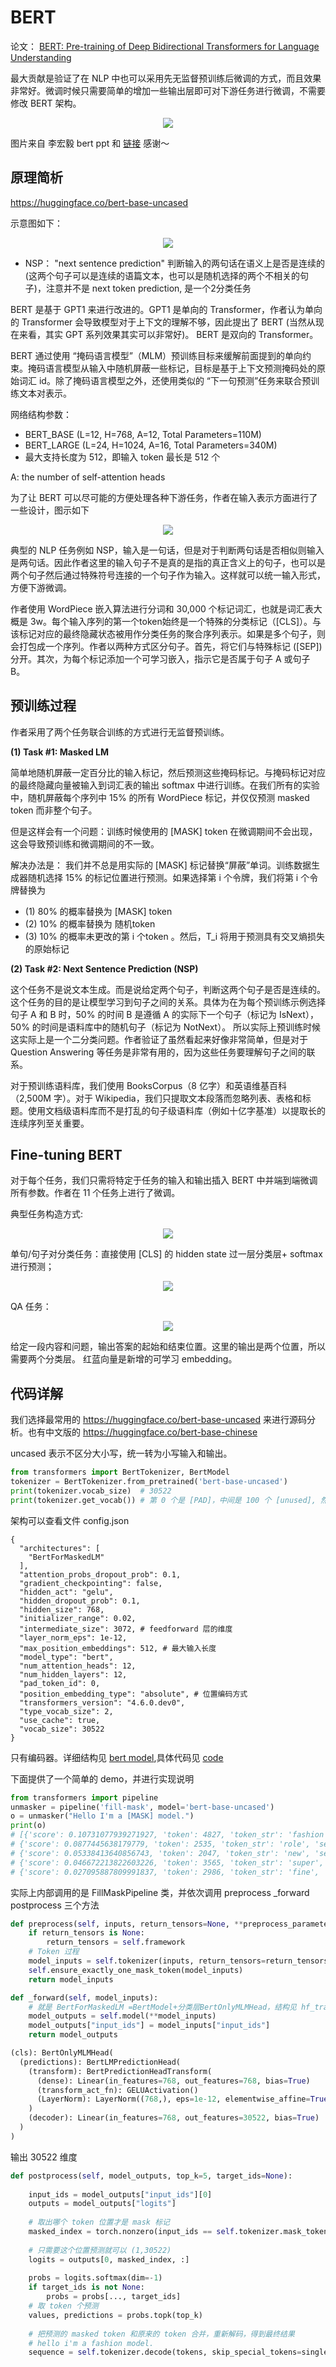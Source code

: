 # BERT

论文： [BERT: Pre-training of Deep Bidirectional Transformers for Language Understanding](https://arxiv.org/abs/1810.04805)  

最大贡献是验证了在 NLP 中也可以采用先无监督预训练后微调的方式，而且效果非常好。微调时候只需要简单的增加一些输出层即可对下游任务进行微调，不需要修改 BERT 架构。

<div align=center>
<img src="https://user-images.githubusercontent.com/17425982/236760268-a86a31fa-406f-4b93-8e09-7c25c8616218.png"/>
</div>

图片来自 李宏毅 bert ppt 和 [链接](https://hackmd.io/@shaoeChen/Bky0Cnx7L#Bidirectional-Encoder-Representations-from-TransformersBERT) 感谢～

## 原理简析

https://huggingface.co/bert-base-uncased

示意图如下：

<div align=center>
<img src="https://user-images.githubusercontent.com/17425982/236749418-e5823526-8319-4a89-8262-215b09798d68.png"/>
</div>

- NSP： "next sentence prediction" 判断输入的两句话在语义上是否是连续的 (这两个句子可以是连续的语篇文本，也可以是随机选择的两个不相关的句子)，注意并不是 next token prediction, 是一个2分类任务

BERT 是基于 GPT1 来进行改进的。GPT1 是单向的 Transformer，作者认为单向的 Transformer 会导致模型对于上下文的理解不够，因此提出了 BERT (当然从现在来看，其实 GPT 系列效果其实可以非常好)。 BERT 是双向的 Transformer。

BERT 通过使用 “掩码语言模型”（MLM）预训练目标来缓解前面提到的单向约束。掩码语言模型从输入中随机屏蔽一些标记，目标是基于上下文预测掩码处的原始词汇 id。除了掩码语言模型之外，还使用类似的 “下一句预测”任务来联合预训练文本对表示。

网络结构参数：

- BERT_BASE (L=12, H=768, A=12, Total Parameters=110M)
- BERT_LARGE (L=24, H=1024, A=16, Total Parameters=340M)
- 最大支持长度为 512，即输入 token 最长是 512 个

A: the number of self-attention heads

为了让 BERT 可以尽可能的方便处理各种下游任务，作者在输入表示方面进行了一些设计，图示如下

<div align=center>
<img src="https://user-images.githubusercontent.com/17425982/236750824-546cb490-118a-4812-ab77-373ee641addf.png"/>
</div>

典型的 NLP 任务例如 NSP，输入是一句话，但是对于判断两句话是否相似则输入是两句话。因此作者这里的输入句子不是真的是指的真正含义上的句子，也可以是两个句子然后通过特殊符号连接的一个句子作为输入。这样就可以统一输入形式，方便下游微调。

作者使用 WordPiece 嵌入算法进行分词和 30,000 个标记词汇，也就是词汇表大概是 3w。每个输入序列的第一个token始终是一个特殊的分类标记（[CLS]）。与该标记对应的最终隐藏状态被用作分类任务的聚合序列表示。如果是多个句子，则会打包成一个序列。作者以两种方式区分句子。首先，将它们与特殊标记 ([SEP]) 分开。其次，为每个标记添加一个可学习嵌入，指示它是否属于句子 A 或句子 B。

## 预训练过程

作者采用了两个任务联合训练的方式进行无监督预训练。

**(1) Task #1: Masked LM**

简单地随机屏蔽一定百分比的输入标记，然后预测这些掩码标记。与掩码标记对应的最终隐藏向量被输入到词汇表的输出 softmax 中进行训练。在我们所有的实验中，随机屏蔽每个序列中 15% 的所有 WordPiece 标记，并仅仅预测 masked token 而非整个句子。

但是这样会有一个问题：训练时候使用的 [MASK] token 在微调期间不会出现，这会导致预训练和微调期间的不一致。

解决办法是： 我们并不总是用实际的 [MASK] 标记替换“屏蔽”单词。训练数据生成器随机选择 15% 的标记位置进行预测。如果选择第 i 个令牌，我们将第 i 个令牌替换为 

- (1) 80% 的概率替换为 [MASK] token 
- (2) 10% 的概率替换为 随机token 
- (3) 10% 的概率未更改的第 i 个token 。然后，T_i 将用于预测具有交叉熵损失的原始标记

**(2) Task #2: Next Sentence Prediction (NSP)**

这个任务不是说文本生成。而是说给定两个句子，判断这两个句子是否是连续的。这个任务的目的是让模型学习到句子之间的关系。具体为在为每个预训练示例选择句子 A 和 B 时，50% 的时间 B 是遵循 A 的实际下一个句子（标记为 IsNext），50% 的时间是语料库中的随机句子（标记为 NotNext）。
所以实际上预训练时候这实际上是一个二分类问题。作者验证了虽然看起来好像非常简单，但是对于 Question Answering 等任务是非常有用的，因为这些任务要理解句子之间的联系。

对于预训练语料库，我们使用 BooksCorpus（8 亿字）和英语维基百科（2,500M 字）。对于 Wikipedia，我们只提取文本段落而忽略列表、表格和标题。使用文档级语料库而不是打乱的句子级语料库（例如十亿字基准）以提取长的连续序列至关重要。

## Fine-tuning BERT

对于每个任务，我们只需将特定于任务的输入和输出插入 BERT 中并端到端微调所有参数。作者在 11 个任务上进行了微调。

典型任务构造方式:

<div align=center>
<img src="https://user-images.githubusercontent.com/17425982/236755681-1ffc0bc5-ef09-4a78-89a4-c35085ca07e8.png"/>
</div>

单句/句子对分类任务：直接使用 [CLS] 的 hidden state 过一层分类层+ softmax 进行预测；

<div align=center>
<img src="https://user-images.githubusercontent.com/17425982/236761255-8f6de0c6-5573-41aa-a022-69a97194177c.png"/>
</div>

QA 任务：

<div align=center>
<img src="https://user-images.githubusercontent.com/17425982/236761610-ae657cdd-2b56-403e-8347-f4a75b2f4e66.png"/>
</div>

给定一段内容和问题，输出答案的起始和结束位置。这里的输出是两个位置，所以需要两个分类层。 红蓝向量是新增的可学习 embedding。

## 代码详解

我们选择最常用的 https://huggingface.co/bert-base-uncased 来进行源码分析。也有中文版的 https://huggingface.co/bert-base-chinese

uncased 表示不区分大小写，统一转为小写输入和输出。

```python
from transformers import BertTokenizer, BertModel
tokenizer = BertTokenizer.from_pretrained('bert-base-uncased')
print(tokenizer.vocab_size)  # 30522
print(tokenizer.get_vocab()) # 第 0 个是 [PAD]，中间是 100 个 [unused], 然后是 '[CLS]': 101, '[SEP]': 102, '[MASK]': 103，后面一大堆又是 [unused]
```

架构可以查看文件 config.json

```text
{
  "architectures": [
    "BertForMaskedLM"
  ],
  "attention_probs_dropout_prob": 0.1,
  "gradient_checkpointing": false,
  "hidden_act": "gelu",
  "hidden_dropout_prob": 0.1,
  "hidden_size": 768,
  "initializer_range": 0.02,
  "intermediate_size": 3072, # feedforward 层的维度
  "layer_norm_eps": 1e-12,
  "max_position_embeddings": 512, # 最大输入长度
  "model_type": "bert",
  "num_attention_heads": 12,
  "num_hidden_layers": 12,
  "pad_token_id": 0,
  "position_embedding_type": "absolute", # 位置编码方式
  "transformers_version": "4.6.0.dev0",
  "type_vocab_size": 2,
  "use_cache": true,
  "vocab_size": 30522
}
```

只有编码器。详细结构见 [bert model](hf_transformer/bert_base_model.txt),具体代码见 [code](hf_transformer/bert/bert_model.py)

下面提供了一个简单的 demo，并进行实现说明

```python
from transformers import pipeline
unmasker = pipeline('fill-mask', model='bert-base-uncased')
o = unmasker("Hello I'm a [MASK] model.")
print(o)
# [{'score': 0.10731077939271927, 'token': 4827, 'token_str': 'fashion', 'sequence': "hello i'm a fashion model."},
# {'score': 0.0877445638179779, 'token': 2535, 'token_str': 'role', 'sequence': "hello i'm a role model."},
# {'score': 0.05338413640856743, 'token': 2047, 'token_str': 'new', 'sequence': "hello i'm a new model."},
# {'score': 0.046672213822603226, 'token': 3565, 'token_str': 'super', 'sequence': "hello i'm a super model."},
# {'score': 0.027095887809991837, 'token': 2986, 'token_str': 'fine', 'sequence': "hello i'm a fine model."}]
```

实际上内部调用的是 FillMaskPipeline 类，并依次调用 preprocess _forward postprocess 三个方法

```python
def preprocess(self, inputs, return_tensors=None, **preprocess_parameters) -> Dict[str, GenericTensor]:
    if return_tensors is None:
        return_tensors = self.framework
    # Token 过程
    model_inputs = self.tokenizer(inputs, return_tensors=return_tensors)
    self.ensure_exactly_one_mask_token(model_inputs)
    return model_inputs
```

```python
def _forward(self, model_inputs):
    # 就是 BertForMaskedLM =BertModel+分类层BertOnlyMLMHead，结构见 hf_transformer/bert_base_for_maskedlm.txt
    model_outputs = self.model(**model_inputs)
    model_outputs["input_ids"] = model_inputs["input_ids"]
    return model_outputs

(cls): BertOnlyMLMHead(
  (predictions): BertLMPredictionHead(
    (transform): BertPredictionHeadTransform(
      (dense): Linear(in_features=768, out_features=768, bias=True)
      (transform_act_fn): GELUActivation()
      (LayerNorm): LayerNorm((768,), eps=1e-12, elementwise_affine=True)
    )
    (decoder): Linear(in_features=768, out_features=30522, bias=True)
  )
)
```

输出 30522 维度

```python
def postprocess(self, model_outputs, top_k=5, target_ids=None):
    
    input_ids = model_outputs["input_ids"][0]
    outputs = model_outputs["logits"]
    
    # 取出哪个 token 位置才是 mask 标记
    masked_index = torch.nonzero(input_ids == self.tokenizer.mask_token_id, as_tuple=False).squeeze(-1)
    
    # 只需要这个位置预测就可以 (1,30522)
    logits = outputs[0, masked_index, :]
    
    probs = logits.softmax(dim=-1)
    if target_ids is not None:
        probs = probs[..., target_ids]
    # 取 token 个预测
    values, predictions = probs.topk(top_k)
    
    # 把预测的 masked token 和原来的 token 合并，重新解码，得到最终结果
    # hello i'm a fashion model.
    sequence = self.tokenizer.decode(tokens, skip_special_tokens=single_mask)
```

